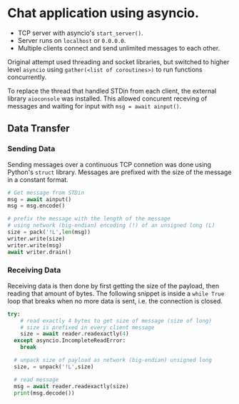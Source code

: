 # Chat application using asyncio.

* TCP server with asyncio's `start_server()`.
* Server runs on `localhost` or `0.0.0.0`. 
* Multiple clients connect and send unlimited messages to each other.

Original attempt used threading and socket libraries, but switched to higher level `asyncio` using `gather(<list of coroutines>)` to run functions concurrently.

To replace the thread that handled STDin from each client, the external library `aioconsole` was installed. This allowed concurent receving of messages and waiting for input with `msg = await ainput()`.

## Data Transfer

### Sending Data

Sending messages over a continuous TCP connetion was done using Python's `struct` library. Messages are prefixed with the size of the message in a constant format.
```python
# Get message from STDin
msg = await ainput()
msg = msg.encode()

# prefix the message with the length of the message
# using network (big-endian) encoding (!) of an unsigned long (L)
size = pack('!L',len(msg))
writer.write(size)
writer.write(msg)
await writer.drain()
```

### Receiving Data
Receiving data is then done by first getting the size of the payload, then reading that amount of bytes.
The following snippet is inside a `while True` loop that breaks when no more data is sent, i.e. the connection is closed.
```python
try:
    # read exactly 4 bytes to get size of message (size of long)
    # size is prefixed in every client message
    size = await reader.readexactly(4)
  except asyncio.IncompleteReadError:
    break

  # unpack size of payload as network (big-endian) unsigned long
  size, = unpack('!L',size)

  # read message
  msg = await reader.readexactly(size)
  print(msg.decode())
  ```

